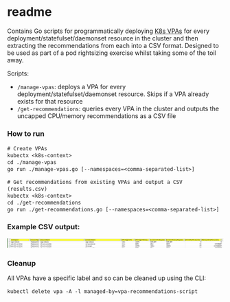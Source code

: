 # readme

Contains Go scripts for programmatically deploying [K8s VPAs](https://github.com/kubernetes/autoscaler/tree/master/vertical-pod-autoscaler) 
for every deployment/statefulset/daemonset resource in the
cluster and then extracting the recommendations from each into a CSV format. Designed to be used as part of a pod
rightsizing exercise whilst taking some of the toil away.

Scripts:

- `/manage-vpas`: deploys a VPA for every deployment/statefulset/daemonset resource. Skips if a VPA already exists for that resource
- `/get-recommendations`: queries every VPA in the cluster and outputs the uncapped CPU/memory recommendations as a CSV file

### How to run 

```shell
# Create VPAs
kubectx <k8s-context>
cd ./manage-vpas
go run ./manage-vpas.go [--namespaces=<comma-separated-list>]
```

```shell
# Get recommendations from existing VPAs and output a CSV (results.csv)
kubectx <k8s-context>
cd ./get-recommendations
go run ./get-recommendations.go [--namespaces=<comma-separated-list>]
```

### Example CSV output:

![Example CSV Output](./assets/example-output.png)

### Cleanup

All VPAs have a specific label and so can be cleaned up using the CLI:
```shell
kubectl delete vpa -A -l managed-by=vpa-recommendations-script
```